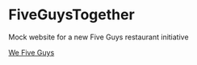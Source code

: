 # FiveGuysTogether
Mock website for a new Five Guys restaurant initiative

[We Five Guys](https://wefiveguys.netlify.com/)
